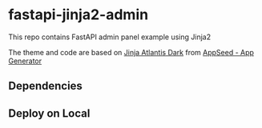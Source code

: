 # fastapi-jinja2-admin

This repo contains FastAPI admin panel example using Jinja2

The theme and code are based on [Jinja Atlantis Dark](https://github.com/app-generator/jinja-atlantis-dark) from [AppSeed - App Generator](https://appseed.us/app-generator)


## Dependencies

## Deploy on Local
